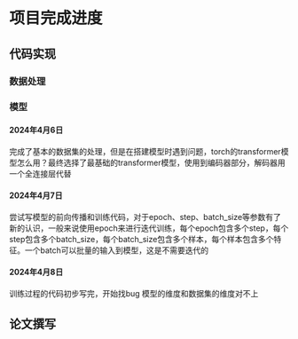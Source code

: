 <!--
 * @Date: 2024-04-07 00:02:38
 * @LastEditors: wurh2022 z02014268@stu.ahu.edu.cn
 * @LastEditTime: 2024-04-08 23:07:57
 * @FilePath: \Bearing_prediction\项目完成进度.md
 * @Description:  
-->

# 项目完成进度

## 代码实现

### 数据处理

### 模型
#### 2024年4月6日
完成了基本的数据集的处理，但是在搭建模型时遇到问题，torch的transformer模型怎么用？最终选择了最基础的transformer模型，使用到编码器部分，解码器用一个全连接层代替
#### 2024年4月7日
尝试写模型的前向传播和训练代码，对于epoch、step、batch_size等参数有了新的认识，一般来说使用epoch来进行迭代训练，每个epoch包含多个step，每个step包含多个batch_size，每个batch_size包含多个样本，每个样本包含多个特征。一个batch可以批量的输入到模型，这是不需要迭代的
#### 2024年4月8日
训练过程的代码初步写完，开始找bug
模型的维度和数据集的维度对不上

## 论文撰写
